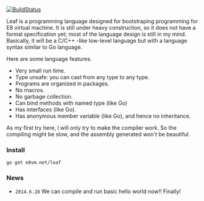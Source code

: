 [![BuildStatus](https://travis-ci.org/e8vm/leaf.png?branch=master)](https://travis-ci.org/e8vm/leaf)

Leaf is a programming language designed for bootstraping programming for E8
virtual machine.  It is still under heavy construction, so it does not have a
formal specification yet; most of the language design is still in my mind.
Basically, it will be a C/C++ -like low-level language but with a language
syntax similar to Go language.

Here are some language features.
- Very small run time.
- Type unsafe: you can cast from any type to any type.
- Programs are organized in packages.
- No macros.
- No garbage collection.
- Can bind methods with named type (like Go)
- Has interfaces (like Go).
- Has anonymous member variable (like Go), and hence no inheritance.

As my first try here, I will only try to make the compiler work. So the
compiling might be slow, and the assembly generated won't be beautiful.

### Install

`go get e8vm.net/leaf`

### News

- `2014.6.28` We can compile and run basic hello world now!! Finally!
